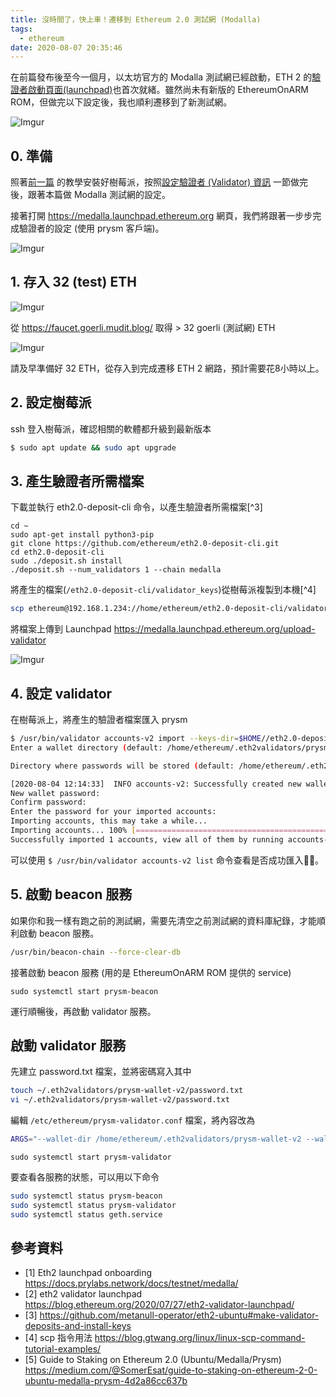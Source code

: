 ```yaml
---
title: 沒時間了，快上車！遷移到 Ethereum 2.0 測試網 (Modalla)
tags:
  - ethereum
date: 2020-08-07 20:35:46
---
```


在前篇發布後至今一個月，以太坊官方的 Modalla 測試網已經啟動，ETH 2 的[驗證者啟動頁面(launchpad)](https://medalla.launchpad.ethereum.org)也首次就緒。雖然尚未有新版的 EthereumOnARM ROM，但做完以下設定後，我也順利遷移到了新測試網。

![Imgur](https://i.imgur.com/wFgjt9W.png)

## 0. 準備

照著[前一篇](https://blog.gasolin.idv.tw/2020/07/04/prepare-for-eth2/) 的教學安裝好樹莓派，按照[設定驗證者 (Validator) 資訊](https://blog.gasolin.idv.tw/2020/07/04/prepare-for-eth2/#%E8%A8%AD%E5%AE%9A%E9%A9%97%E8%AD%89%E8%80%85-Validator-%E8%B3%87%E8%A8%8A) 一節做完後，跟著本篇做 Modalla 測試網的設定。

接著打開 https://medalla.launchpad.ethereum.org 網頁，我們將跟著一步步完成驗證者的設定 (使用 prysm 客戶端)。

![Imgur](https://i.imgur.com/DGLt9SC.png)

## 1. 存入 32 (test) ETH

![Imgur](https://i.imgur.com/uZDaq2d.png)

從 https://faucet.goerli.mudit.blog/ 取得 > 32 goerli (測試網) ETH

![Imgur](https://i.imgur.com/xl0VVgD.png)

請及早準備好 32 ETH，從存入到完成遷移 ETH 2 網路，預計需要花8小時以上。

## 2. 設定樹莓派

ssh 登入樹莓派，確認相關的軟體都升級到最新版本

```sh
$ sudo apt update && sudo apt upgrade
```

## 3. 產生驗證者所需檔案

下載並執行 eth2.0-deposit-cli 命令，以產生驗證者所需檔案[^3]

```
cd ~
sudo apt-get install python3-pip
git clone https://github.com/ethereum/eth2.0-deposit-cli.git
cd eth2.0-deposit-cli
sudo ./deposit.sh install
./deposit.sh --num_validators 1 --chain medalla
```

將產生的檔案(`/eth2.0-deposit-cli/validator_keys`)從樹莓派複製到本機[^4]

```sh
scp ethereum@192.168.1.234://home/ethereum/eth2.0-deposit-cli/validator_keys/deposit_data-1596511852.json deposit_data-1596511852.json
```

將檔案上傳到 Launchpad https://medalla.launchpad.ethereum.org/upload-validator

![Imgur](https://i.imgur.com/DTt0rFs.png)

## 4. 設定 validator

在樹莓派上，將產生的驗證者檔案匯入 prysm

```sh
$ /usr/bin/validator accounts-v2 import --keys-dir=$HOME//eth2.0-deposit-cli/validator_keys
Enter a wallet directory (default: /home/ethereum/.eth2validators/prysm-wallet-v2):

Directory where passwords will be stored (default: /home/ethereum/.eth2validators/prysm-wallet-v2-passwords):

[2020-08-04 12:14:33]  INFO accounts-v2: Successfully created new wallet wallet-path=/home/ethereum/.eth2validators/prysm-wallet-v2
New wallet password:
Confirm password:
Enter the password for your imported accounts:
Importing accounts, this may take a while...
Importing accounts... 100% [===========================================================================================================================================]  [36s:0s]
Successfully imported 1 accounts, view all of them by running accounts-v2 list
```

可以使用 `$ /usr/bin/validator accounts-v2 list` 命令查看是否成功匯入。

## 5. 啟動 beacon 服務

如果你和我一樣有跑之前的測試網，需要先清空之前測試網的資料庫紀錄，才能順利啟動 beacon 服務。

```sh
/usr/bin/beacon-chain --force-clear-db
```

接著啟動 beacon 服務 (用的是 EthereumOnARM ROM 提供的 service)

```
sudo systemctl start prysm-beacon
```

運行順暢後，再啟動 validator 服務。

## 啟動 validator 服務

先建立 password.txt 檔案，並將密碼寫入其中

```sh
touch ~/.eth2validators/prysm-wallet-v2/password.txt
vi ~/.eth2validators/prysm-wallet-v2/password.txt
```

編輯 `/etc/ethereum/prysm-validator.conf` 檔案，將內容改為

```sh
ARGS="--wallet-dir /home/ethereum/.eth2validators/prysm-wallet-v2 --wallet-password-file /home/ethereum/.eth2validators/prysm-wallet-v2/password.txt"
```

```
sudo systemctl start prysm-validator
```

要查看各服務的狀態，可以用以下命令

```sh
sudo systemctl status prysm-beacon
sudo systemctl status prysm-validator
sudo systemctl status geth.service
```

## 參考資料

- [1] Eth2 launchpad onboarding https://docs.prylabs.network/docs/testnet/medalla/
- [2] eth2 validator launchpad https://blog.ethereum.org/2020/07/27/eth2-validator-launchpad/
- [3] https://github.com/metanull-operator/eth2-ubuntu#make-validator-deposits-and-install-keys
- [4] scp 指令用法 https://blog.gtwang.org/linux/linux-scp-command-tutorial-examples/
- [5] Guide to Staking on Ethereum 2.0 (Ubuntu/Medalla/Prysm) https://medium.com/@SomerEsat/guide-to-staking-on-ethereum-2-0-ubuntu-medalla-prysm-4d2a86cc637b
